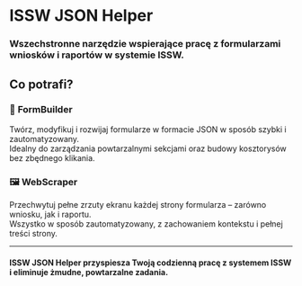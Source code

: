 # ISSW JSON Helper

### Wszechstronne narzędzie wspierające pracę z formularzami wniosków i raportów w systemie ISSW.

## Co potrafi?

### 🔧 **FormBuilder**  
Twórz, modyfikuj i rozwijaj formularze w formacie JSON w sposób szybki i zautomatyzowany.  
Idealny do zarządzania powtarzalnymi sekcjami oraz budowy kosztorysów bez zbędnego klikania.

### 🖼 **WebScraper**  
Przechwytuj pełne zrzuty ekranu każdej strony formularza – zarówno wniosku, jak i raportu.  
Wszystko w sposób zautomatyzowany, z zachowaniem kontekstu i pełnej treści strony.

---

#### ISSW JSON Helper przyspiesza Twoją codzienną pracę z systemem ISSW i eliminuje żmudne, powtarzalne zadania.

